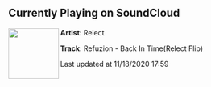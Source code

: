 ## Currently Playing on SoundCloud

[<img align="left" width="100" src="https://i1.sndcdn.com/artworks-000599933603-xa8q61-t50x50.jpg">](https://soundcloud.com/relect-jp/refuzion-back-in-timerelect-flip?in=saxurn/sets/fat-planet)

**Artist**: Relect 

**Track**: Refuzion - Back In Time(Relect Flip)

Last updated at 11/18/2020 17:59
